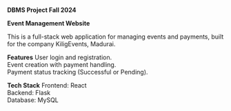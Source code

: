 **DBMS Project Fall 2024**

**Event Management Website**

This is a full-stack web application for managing events and payments, built for the company KiligEvents, Madurai.

**Features**
User login and registration. <br>
Event creation with payment handling.<br>
Payment status tracking (Successful or Pending).<br>

**Tech Stack**
Frontend: React<br>
Backend: Flask<br>
Database: MySQL
